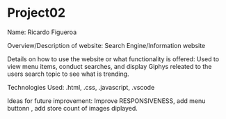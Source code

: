 # Project02

Name: Ricardo Figueroa

Overview/Description of website: Search Engine/Information website 

Details on how to use the website or what functionality is offered: Used to view menu items, conduct searches, and display Giphys releated to the users search topic to see what is trending.

Technologies Used: .html, .css, .javascript, .vscode

Ideas for future improvement: Improve RESPONSIVENESS, add menu buttonn , add store count of images diplayed.